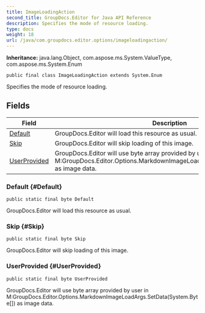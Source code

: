 ```yaml
---
title: ImageLoadingAction
second_title: GroupDocs.Editor for Java API Reference
description: Specifies the mode of resource loading.
type: docs
weight: 18
url: /java/com.groupdocs.editor.options/imageloadingaction/
---
```

**Inheritance:**
java.lang.Object, com.aspose.ms.System.ValueType, com.aspose.ms.System.Enum
```
public final class ImageLoadingAction extends System.Enum
```

Specifies the mode of resource loading.
## Fields

| Field | Description |
| --- | --- |
| [Default](#Default) | GroupDocs.Editor will load this resource as usual. |
| [Skip](#Skip) | GroupDocs.Editor will skip loading of this image. |
| [UserProvided](#UserProvided) | GroupDocs.Editor will use byte array provided by user in  M:GroupDocs.Editor.Options.MarkdownImageLoadArgs.SetData(System.Byte[])  as image data. |
### Default {#Default}
```
public static final byte Default
```


GroupDocs.Editor will load this resource as usual.

### Skip {#Skip}
```
public static final byte Skip
```


GroupDocs.Editor will skip loading of this image.

### UserProvided {#UserProvided}
```
public static final byte UserProvided
```


GroupDocs.Editor will use byte array provided by user in  M:GroupDocs.Editor.Options.MarkdownImageLoadArgs.SetData(System.Byte[])  as image data.

